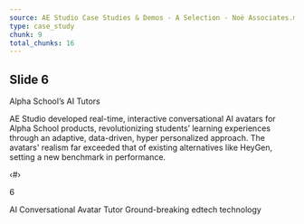 ```yaml
---
source: AE Studio Case Studies & Demos - A Selection - Noë Associates.md
type: case_study
chunk: 9
total_chunks: 16
---
```


## Slide 6

Alpha School’s AI Tutors

AE Studio developed real-time, interactive conversational AI avatars for Alpha School products, revolutionizing students’ learning experiences through an adaptive, data-driven, hyper personalized approach. The avatars' realism far exceeded that of existing alternatives like HeyGen, setting a new benchmark in performance.

‹#›

6

AI Conversational Avatar Tutor
Ground-breaking edtech technology